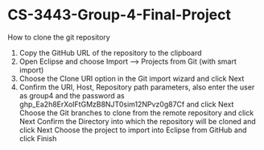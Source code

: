 # CS-3443-Group-4-Final-Project
How to clone the git repository 

1) Copy the GitHub URL of the repository to the clipboard
2) Open Eclipse and choose Import –> Projects from Git (with smart import)
3) Choose the Clone URI option in the Git import wizard and click Next
4) Confirm the URI, Host, Repository path parameters, also enter the user as group4 and the password as 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 and click Next
Choose the Git branches to clone from the remote repository and click Next
Confirm the Directory into which the repository will be cloned and click Next
Choose the project to import into Eclipse from GitHub and click Finish
